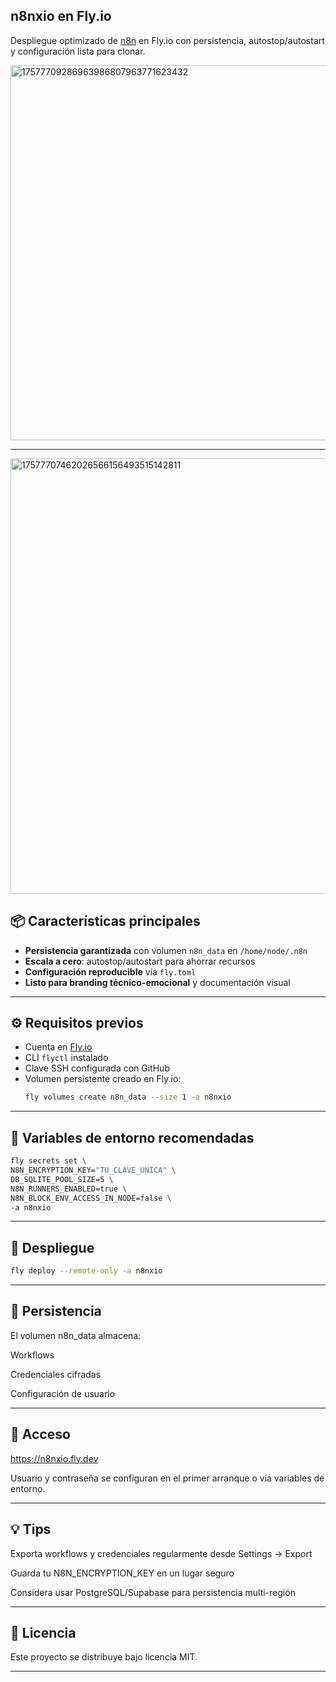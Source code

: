 ## n8nxio en Fly.io

Despliegue optimizado de [n8n](https://n8n.io) en Fly.io con persistencia, autostop/autostart y configuración lista para clonar.

<img width="600" height="600" alt="17577709286963986807963771623432" src="https://github.com/user-attachments/assets/31ca2e28-6191-473e-b946-71d8a3c2dc23" />

---
<img width="1200" height="697" alt="17577707462026566156493515142811" src="https://github.com/user-attachments/assets/e82615b4-1bab-4b91-b430-d791906a85ff" />

## 📦 Características principales
- **Persistencia garantizada** con volumen `n8n_data` en `/home/node/.n8n`
- **Escala a cero**: autostop/autostart para ahorrar recursos
- **Configuración reproducible** vía `fly.toml`
- **Listo para branding técnico-emocional** y documentación visual

---

## ⚙️ Requisitos previos
- Cuenta en [Fly.io](https://fly.io)
- CLI `flyctl` instalado
- Clave SSH configurada con GitHub
- Volumen persistente creado en Fly.io:
  ```bash
  fly volumes create n8n_data --size 1 -a n8nxio

---

## 🔐 Variables de entorno recomendadas

  ~~~bash
fly secrets set \
  N8N_ENCRYPTION_KEY="TU_CLAVE_UNICA" \
  DB_SQLITE_POOL_SIZE=5 \
  N8N_RUNNERS_ENABLED=true \
  N8N_BLOCK_ENV_ACCESS_IN_NODE=false \
  -a n8nxio
 ~~~

___

## 🚀 Despliegue

 ~~~bash
fly deploy --remote-only -a n8nxio
 ~~~

___

## 📂 Persistencia

El volumen n8n_data almacena:

Workflows

Credenciales cifradas


Configuración de usuario

___

## 🔗 Acceso

https://n8nxio.fly.dev

Usuario y contraseña se configuran en el primer arranque o vía variables de entorno.

___

## 💡 Tips

Exporta workflows y credenciales regularmente desde Settings → Export

Guarda tu N8N_ENCRYPTION_KEY en un lugar seguro

Considera usar PostgreSQL/Supabase para persistencia multi-región

___

## 📜 Licencia

Este proyecto se distribuye bajo licencia MIT.


---
